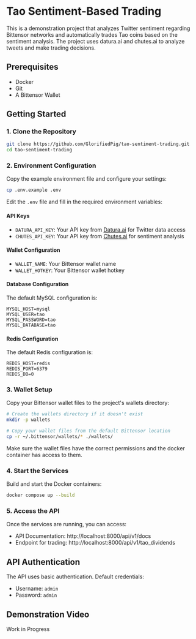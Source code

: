 # Tao Sentiment-Based Trading

This is a demonstration project that analyzes Twitter sentiment regarding Bittensor networks and automatically trades Tao coins based on the sentiment analysis. The project uses datura.ai and chutes.ai to analyze tweets and make trading decisions.

## Prerequisites

- Docker
- Git
- A Bittensor Wallet

## Getting Started

### 1. Clone the Repository

```bash
git clone https://github.com/GlorifiedPig/tao-sentiment-trading.git
cd tao-sentiment-trading
```

### 2. Environment Configuration

Copy the example environment file and configure your settings:

```bash
cp .env.example .env
```

Edit the `.env` file and fill in the required environment variables:

#### API Keys
- `DATURA_API_KEY`: Your API key from [Datura.ai](https://datura.ai) for Twitter data access
- `CHUTES_API_KEY`: Your API key from [Chutes.ai](https://chutes.ai) for sentiment analysis

#### Wallet Configuration
- `WALLET_NAME`: Your Bittensor wallet name
- `WALLET_HOTKEY`: Your Bittensor wallet hotkey

#### Database Configuration
The default MySQL configuration is:
```
MYSQL_HOST=mysql
MYSQL_USER=tao
MYSQL_PASSWORD=tao
MYSQL_DATABASE=tao
```

#### Redis Configuration
The default Redis configuration is:
```
REDIS_HOST=redis
REDIS_PORT=6379
REDIS_DB=0
```

### 3. Wallet Setup

Copy your Bittensor wallet files to the project's wallets directory:

```bash
# Create the wallets directory if it doesn't exist
mkdir -p wallets

# Copy your wallet files from the default Bittensor location
cp -r ~/.bittensor/wallets/* ./wallets/
```

Make sure the wallet files have the correct permissions and the docker container has access to them.

### 4. Start the Services

Build and start the Docker containers:

```bash
docker compose up --build
```

### 5. Access the API

Once the services are running, you can access:
- API Documentation: http://localhost:8000/api/v1/docs
- Endpoint for trading: http://localhost:8000/api/v1/tao_dividends

## API Authentication

The API uses basic authentication. Default credentials:
- Username: `admin`
- Password: `admin`

## Demonstration Video
Work in Progress
